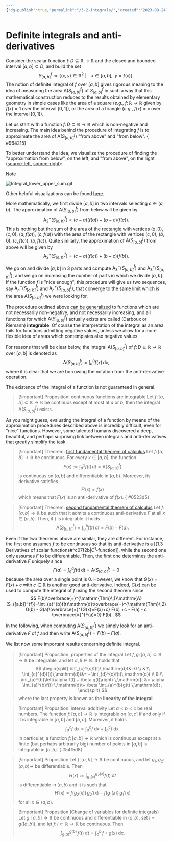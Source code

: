 ```yaml
---
{"dg-publish":true,"permalink":"/3-2-integrals/","created":"2023-08-24T17:06:34.056+02:00","updated":"2023-12-12T23:09:39.182+01:00"}
---
```


# Definite integrals and anti-derivatives

Consider the scalar function $f\colon D\subseteq\mathbb{R}\rightarrow\mathbb{R}$ and the closed and bounded interval $[a,b]\subseteq D$, and build the set
$$
S_{[a,b]}^{f}:=\left\{(x,y)\in\mathbb{R}^{2}\,|\quad x\in[a,b],\;\;y=f(x)\right\} .
$$
The notion of definite integral of $f$ over $[a,b]$ gives rigorous meaning to the idea of measuring the area $\mathrm{A}(S_{[a,b]}^{f})$ of $S_{[a,b]}^{f}$ in such a way that this mathematical construction reduces to the results obtained by elementary geometry in simple cases like the area of a square (_e.g._, $f\colon \mathbb{R}\rightarrow \mathbb{R}$ given by $f(x)=1$  over the interval $[0,1]$), or the area of a triangle (_e.g._, $f(x)=x$ over the interval $[0,1]$). 

Let us start with a function $f\colon D\subseteq\mathbb{R}\rightarrow \mathbb{R}$ which is non-negative and increasing. The main idea behind the procedure of integrating $f$ is to approximate the area of $\mathrm{A}(S_{[a,b]}^{f})$ "from above" and "from below". 
{ #964215}


To better understand the idea, we visualize the procedure of finding the "approximation from below", on the left, and "from above", on the right ([source-left](https://en.wikipedia.org/wiki/File:Riemann_Integration_and_Darboux_Lower_Sums.gif), [source-right](https://en.wikipedia.org/wiki/File:Riemann_Integration_and_Darboux_Upper_Sums.gif)): 

>[!note]
>![Integral_lower_upper_sum.gif](/img/user/img/Integral_lower_upper_sum.gif)

Other helpful visualizations can be found [here](https://github.com/FOSSEE/FSF-mathematics-python-code-archive/tree/master/FSF-2020/calculus/intro-to-calculus/riemann-integrals).

More mathematically, we first divide $[a,b]$ in two intervals selecting $c\in(a,b)$. The approximation of $\mathrm{A}(S_{[a,b]}^{f})$ from below will be given by
$$
\mathrm{A}_{2}^{-}(S_{[a,b]}^{f})=(c-a)(f(a)) + (b-c)(f(c)).
$$
This is nothing but the sum of the area of the rectangle with vertices $(a,0)$, $(c,0)$, $(a,f(a))$, $(c,f(a))$ with the area of the rectangle with vertices $(c,0)$, $(b,0)$, $(c,f(c))$, $(b,f(c))$. Quite similarly, the approximation of $\mathrm{A}(S_{[a,b]}^{f})$ from above will be given by
$$
\mathrm{A}_{2}^{+}(S_{[a,b]}^{f})=(c-a)(f(c)) + (b-c)(f(b)).
$$

We go on and divide $[a,b]$ in 3 parts and compute $\mathrm{A}_{3}^{-}(S_{[a,b]}^{f})$ and $\mathrm{A}_{3}^{+}(S_{[a,b]}^{f})$, and we go on increasing the number of parts in which we divide $[a,b]$. If the function $f$ is "nice enough", this procedure will give us two sequences, say $\mathrm{A}_{n}^{-}(S_{[a,b]}^{f})$ and $\mathrm{A}_{n}^{+}(S_{[a,b]}^{f})$, that converge to the same limit which is the area $\mathrm{A}(S_{[a,b]}^{f})$ we were looking for. 

The procedure outlined above [can be generalized](https://en.wikipedia.org/wiki/Darboux_integral) to functions which are not necessarily non-negative, and not necessarily increasing, and all functions for which $\mathrm{A}(S_{[a,b]}^{f})$ actually exists are called (Darboux or Riemann) **integrable**. Of course the interpretation of the integral as an area fails for functions admitting negative values, unless we allow for a more flexible idea of areas which contemplates also negative values.

For reasons that will be clear below, the integral $\mathrm{A}(S_{[a,b]}^{f})$ of $f\colon D\subseteq\mathbb{R}\rightarrow\mathbb{R}$ over $[a,b]$ is denoted as
$$
\mathrm{A}(S_{[a,b]}^{f})=\int_{a}^{b} f(x)\,\mathrm{d}x,
$$
where it is clear that we are borrowing the notation from the anti-derivative operation. 

The existence of the integral of a function is not guaranteed in general.

>[!important] Proposition: continuous functions are integrable
>Let $f\colon [a,b]\subset \mathbb{R}\rightarrow\mathbb{R}$ be continuos except at most at $a$ or $b$, then the integral $\mathrm{A}(S_{[a,b]}^{f})$ exists. 

As you might guess, evaluating the integral of a function by means of the approximation procedures described above is incredibly difficult, even for "nice" functions. However, some talented humans discovered a deep, beautiful, and perhaps surprising link between integrals and anti-derivatives that greatly simplify the task.

>[!important] Theorem: [first fundamental theorem of calculus](https://en.wikipedia.org/wiki/Fundamental_theorem_of_calculus#First_part)
>Let $f\colon [a,b]\rightarrow \mathbb{R}$ be continuous. For every $x\in [a,b]$, the function 
>$$
>F(x):=\int_{a}^{x}f(t)\,\mathrm{d}t =\mathrm{A}(S_{[a,x]}^{f})
>$$
>is continuous on $[a,b]$ and differentiable in $(a,b)$. Moreover, its derivative satisfies
>$$
>F'(x) =f(x)
>$$
>which means that $F(x)$ is an anti-derivative of $f(x)$.
{ #0523d5}


>[!important] Theorem: [second fundamental theorem of calculus](https://en.wikipedia.org/wiki/Fundamental_theorem_of_calculus#Second_part)
>Let $f\colon [a,b]\rightarrow\mathbb{R}$ be such that it admits a continuous anti-derivative $F$ at all $x\in (a,b)$. Then, if $f$ is integrable it holds
>$$
>\mathrm{A}(S_{[a,b]}^{f})=\int_{a}^{b}f(t)\,\mathrm{d}t=F(b) - F(a) .
>$$

Even if the two theorems above are similar, they are different. For instance, the first one assumes $f$ to be continuous so that its anti-derivative is a [[1.3 Derivatives of scalar functions#^c07f2b\|$C^{1}$-function]], while the second one only assumes $F$ to be differentiable. Then, the first one determines the anti-derivative $F$ uniquely since
$$
F(a)=\int_{a}^{a}f(t)\,\mathrm{d}t = \mathrm{A}(S_{[a,a]}^{f}) =0
$$
because the area over a single point is $0$. However, we know that $G(x)=F(x) + c$ with $c\in\mathbb{R}$ is another good anti-derivative. Indeed, $G(x)$ can be used to compute the integral of $f$ using the second theorem since
$$
F(b)\overbrace{=}^{\mathrm{Thm}\,1}\mathrm{A}(S_{[a,b]}^{f})=\int_{a}^{b}f(t)\mathrm{d}t\overbrace{=}^{\mathrm{Thm}\,2}G(b) - G(a)\overbrace{=}^{G(x)=F(x)+c} F(b) +c - F(a) - c \overbrace{=}^{F(a)=0} F(b) .
$$

In the following, when computing $\mathrm{A}(S_{[a,b]}^{f})$ we simply look for an anti-derivative $F$ of $f$ and then write $\mathrm{A}(S_{[a,b]}^{f})=F(b)-F(a)$.

We list now some important results concerning definite integral.

>[!important] Proposition: properties of the integral
>Let $f,g\colon[a,b]\subset\mathbb{R}\rightarrow\mathbb{R}$ be integrable, and let $\alpha,\beta\in\mathbb{R}$. It  holds that
>$$
>\begin{split}
>\int_{c}^{c}f(t)\,\mathrm{d}t&=0 \\ & \\
>\int_{c}^{d}f(t)\,\mathrm{d}t&= - \int_{d}^{c}f(t)\,\mathrm{d}t \\ & \\ \int_{a}^{b}\left(\alpha f(t) + \beta g(t)\right) \,\mathrm{d}t &= \alpha \int_{a}^{b}f(t) \,\mathrm{d}t+ \beta \int_{a}^{b}g(t) \,\mathrm{d}t ,
>\end{split}
>$$
>where the last property is known as the **linearity of the integral**. 

>[!important] Proposition: interval additivity
>Let $a<b<c$ be real numbers. The function $f\colon [a,c]\rightarrow\mathbb{R}$ is integrable on $[a,c]$ if and only if it is integrable in $[a,b]$ and $[b,c]$. Moreover, it holds 
>$$
>\int_{a}^{c}f\;\mathrm{d}x = \int_{a}^{b}f\;\mathrm{d}x + \int_{b}^{c}f\;\mathrm{d}x .
>$$
>In particular, a function $f\colon [a,b]\rightarrow \mathbb{R}$ which is continuous except at a finite (but perhaps arbitrarily big) number of points in $[a,b]$ is integrable in $[a,b]$.
{ #54f5d8}


>[!important] Proposition 
>Let $f\colon[a,b]\rightarrow\mathbb{R}$ be continuous, and let $g_{1},g_{2}\colon(a,b)\rightarrow$ be differentiable. Then
>$$
>H(x):=\int_{g_{1}(x)}^{g_{2}(x)}f(t)\;\mathrm{d}t
>$$
>is differentiable in $(a,b)$ and it is such that
>$$
>H'(x)=f(g_{2}(x))\,g_{2}'(x) - f(g_{1}(x))\,g_{1}'(x)
>$$
>for all $x\in (a,b)$.

>[!important] Proposition (Change of variables for definite integrals)
>Let $g\colon[a,b]\rightarrow \mathbb{R}$ be continuous and differentiable in $(a,b)$, set $I=g([a,b])$, and let $f\colon I\subset\mathbb{R}\rightarrow \mathbb{R}$ be continuous. Then
>$$
>\int_{g(a)}^{g(b)}\,f(t)\;\mathrm{d}t= \int_{a}^{b}\,f\circ g(x)\;\mathrm{d}x .
>$$
